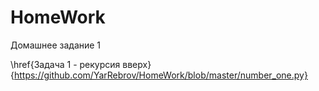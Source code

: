 # HomeWork
Домашнее задание 1

\href{Задача 1  - рекурсия вверх}{https://github.com/YarRebrov/HomeWork/blob/master/number_one.py}
